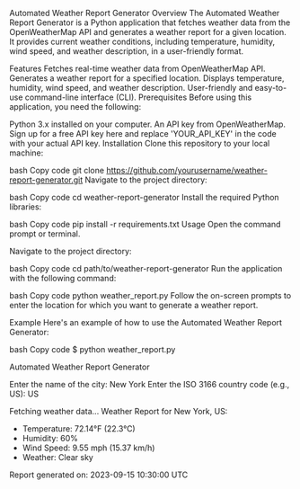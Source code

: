 Automated Weather Report Generator
Overview
The Automated Weather Report Generator is a Python application that fetches weather data from the OpenWeatherMap API and generates a weather report for a given location. It provides current weather conditions, including temperature, humidity, wind speed, and weather description, in a user-friendly format.

Features
Fetches real-time weather data from OpenWeatherMap API.
Generates a weather report for a specified location.
Displays temperature, humidity, wind speed, and weather description.
User-friendly and easy-to-use command-line interface (CLI).
Prerequisites
Before using this application, you need the following:

Python 3.x installed on your computer.
An API key from OpenWeatherMap. Sign up for a free API key here and replace 'YOUR_API_KEY' in the code with your actual API key.
Installation
Clone this repository to your local machine:

bash
Copy code
git clone https://github.com/yourusername/weather-report-generator.git
Navigate to the project directory:

bash
Copy code
cd weather-report-generator
Install the required Python libraries:

bash
Copy code
pip install -r requirements.txt
Usage
Open the command prompt or terminal.

Navigate to the project directory:

bash
Copy code
cd path/to/weather-report-generator
Run the application with the following command:

bash
Copy code
python weather_report.py
Follow the on-screen prompts to enter the location for which you want to generate a weather report.

Example
Here's an example of how to use the Automated Weather Report Generator:

bash
Copy code
$ python weather_report.py

Automated Weather Report Generator

Enter the name of the city: New York
Enter the ISO 3166 country code (e.g., US): US

Fetching weather data...
Weather Report for New York, US:

- Temperature: 72.14°F (22.3°C)
- Humidity: 60%
- Wind Speed: 9.55 mph (15.37 km/h)
- Weather: Clear sky

Report generated on: 2023-09-15 10:30:00 UTC

